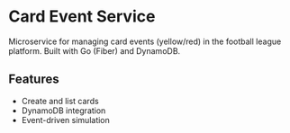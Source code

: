 # Card Event Service

Microservice for managing card events (yellow/red) in the football league platform. Built with Go (Fiber) and DynamoDB.

## Features

- Create and list cards
- DynamoDB integration
- Event-driven simulation
